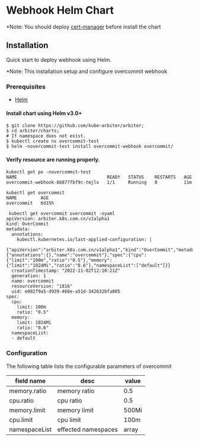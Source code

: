 # Webhook Helm Chart
*Note: You should deploy [cert-manager](https://cert-manager.io/docs/installation/) before install the chart
## Installation

Quick start to deploy webhook using Helm.

*Note: This installation setup and configure overcommit webhook

### Prerequisites

- [Helm](https://helm.sh/docs/intro/quickstart/#install-helm)

#### Install chart using Helm v3.0+

```shell
$ git clone https://github.com/kube-arbiter/arbiter;
$ cd arbiter/charts;
# If namespace does not exist.
$ kubectl create ns overcommit-test
$ helm -novercommit-test install overcommit-webhook overcommit/
```

#### Verify resource are running properly.

```shell
kubectl get po -novercommit-test
NAME                                  READY   STATUS    RESTARTS   AGE
overcommit-webhook-86877fbf9c-tmjlx   1/1     Running   0          11m
```

```shell
kubectl get overcommit
NAME         AGE
overcommit   6d15h
```
```shell
 kubectl get overcommit overcommit -oyaml
apiVersion: arbiter.k8s.com.cn/v1alpha1
kind: OverCommit
metadata:
  annotations:
    kubectl.kubernetes.io/last-applied-configuration: |
      {"apiVersion":"arbiter.k8s.com.cn/v1alpha1","kind":"OverCommit","metadata":{"annotations":{},"name":"overcommit"},"spec":{"cpu":{"limit":"100m","ratio":"0.5"},"memory":{"limit":"1024Mi","ratio":"0.6"},"namespaceList":["default"]}}
  creationTimestamp: "2022-11-02T12:10:21Z"
  generation: 1
  name: overcommit
  resourceVersion: "1816"
  uid: e082f9a5-d939-466e-a51d-342632bfa805
spec:
  cpu:
    limit: 100m
    ratio: "0.5"
  memory:
    limit: 1024Mi
    ratio: "0.6"
  namespaceList:
  - default

```

### Configuration

The following table lists the configurable parameters of overcommit

| field name       | desc         | value |
| ------------ | ------------ | ------ |
| memory.ratio | memory ratio | 0.5    |
| cpu.ratio    | cpu ratio    | 0.5    |
| memory.limit | memory limit   | 500Mi  |
| cpu.limit    | cpu limit      | 100m   |
| namespaceList   | effected namespaces  | array |
